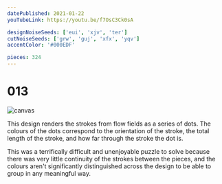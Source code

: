 ```yaml
---
datePublished: 2021-01-22
youTubeLink: https://youtu.be/f7OsC3Ck0sA

designNoiseSeeds: ['eui', 'xjv', 'ter']
cutNoiseSeeds: ['grw', 'guj', 'xfx', 'yqv']
accentColor: '#000EDF'

pieces: 324
---
```


# 013

![canvas](https://res.cloudinary.com/abstract-puzzles/image/upload/w_2000/013_eui-xjv-ter_grw-guj-xfx-yqv?raw=true)

This design renders the strokes from flow fields as a series of dots. The colours of the dots correspond to the orientation of the stroke, the total length of the stroke, and how far through the stroke the dot is.

This was a terrifically difficult and unenjoyable puzzle to solve because there was very little continuity of the strokes between the pieces, and the colours aren't significantly distinguished across the design to be able to group in any meaningful way.
